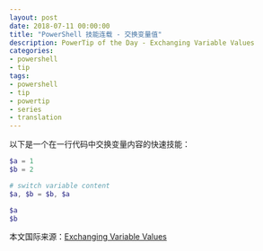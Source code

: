 ```yaml
---
layout: post
date: 2018-07-11 00:00:00
title: "PowerShell 技能连载 - 交换变量值"
description: PowerTip of the Day - Exchanging Variable Values
categories:
- powershell
- tip
tags:
- powershell
- tip
- powertip
- series
- translation
---
```

以下是一个在一行代码中交换变量内容的快速技能：

```powershell
$a = 1
$b = 2

# switch variable content
$a, $b = $b, $a

$a
$b
```

<!--more-->
本文国际来源：[Exchanging Variable Values](http://community.idera.com/powershell/powertips/b/tips/posts/exchanging-variable-values)
